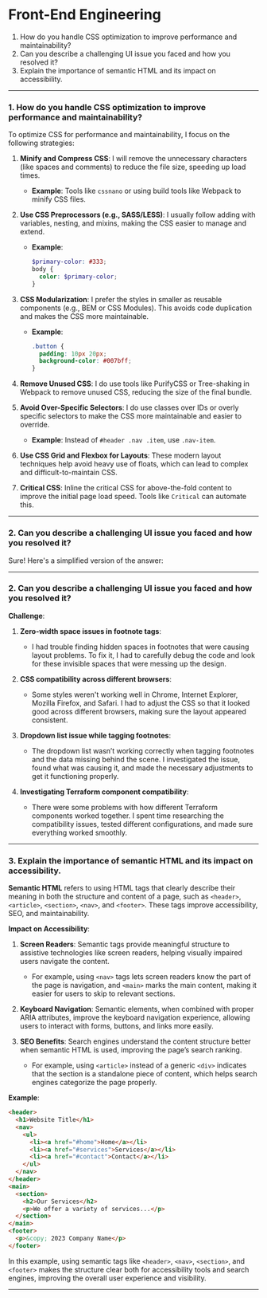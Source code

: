 
# Front-End Engineering

1. How do you handle CSS optimization to improve performance and maintainability?
2. Can you describe a challenging UI issue you faced and how you resolved it?
3. Explain the importance of semantic HTML and its impact on accessibility.

----


### 1. **How do you handle CSS optimization to improve performance and maintainability?**

To optimize CSS for performance and maintainability, I focus on the following strategies:

1. **Minify and Compress CSS**: I will remove the unnecessary characters (like spaces and comments) to reduce the file size, speeding up load times.
   - **Example**: Tools like `cssnano` or using build tools like Webpack to minify CSS files.
   
3. **Use CSS Preprocessors (e.g., SASS/LESS)**: I usually follow adding with variables, nesting, and mixins, making the CSS easier to manage and extend.
   - **Example**: 
     ```scss
     $primary-color: #333;
     body {
       color: $primary-color;
     }
     ```

4. **CSS Modularization**: I prefer the styles in smaller as reusable components (e.g., BEM or CSS Modules).
                    This avoids code duplication and makes the CSS more maintainable.
   - **Example**: 
     ```scss
     .button {
       padding: 10px 20px;
       background-color: #007bff;
     }
     ```

6. **Remove Unused CSS**: I do use tools like PurifyCSS or Tree-shaking in Webpack to remove unused CSS, reducing the size of the final bundle.
   
7. **Avoid Over-Specific Selectors**: I do use classes over IDs or overly specific selectors to make the CSS more maintainable and easier to override.
   - **Example**: Instead of `#header .nav .item`, use `.nav-item`.

8. **Use CSS Grid and Flexbox for Layouts**: These modern layout techniques help avoid heavy use of floats, which can lead to complex and difficult-to-maintain CSS.

9. **Critical CSS**: Inline the critical CSS for above-the-fold content to improve the initial page load speed. Tools like `Critical` can automate this.

---

### 2. **Can you describe a challenging UI issue you faced and how you resolved it?**

Sure! Here's a simplified version of the answer:

---

### 2. **Can you describe a challenging UI issue you faced and how you resolved it?**

**Challenge**:
1. **Zero-width space issues in footnote tags**: 
   - I had trouble finding hidden spaces in footnotes that were causing layout problems. To fix it, I had to carefully debug the code and look for these invisible spaces that were messing up the design.

2. **CSS compatibility across different browsers**:
   - Some styles weren't working well in Chrome, Internet Explorer, Mozilla Firefox, and Safari. I had to adjust the CSS so that it looked good across different browsers, making sure the layout appeared consistent.

3. **Dropdown list issue while tagging footnotes**:
   - The dropdown list wasn’t working correctly when tagging footnotes and the data missing behind the scene. I investigated the issue, found what was causing it, and made the necessary adjustments to get it functioning properly.

4. **Investigating Terraform component compatibility**:
   - There were some problems with how different Terraform components worked together. I spent time researching the compatibility issues, tested different configurations, and made sure everything worked smoothly.



---

### 3. **Explain the importance of semantic HTML and its impact on accessibility.**

**Semantic HTML** refers to using HTML tags that clearly describe their meaning in both the structure and content of a page, such as `<header>`, `<article>`, `<section>`, `<nav>`, and `<footer>`. These tags improve accessibility, SEO, and maintainability.

**Impact on Accessibility**:
1. **Screen Readers**: Semantic tags provide meaningful structure to assistive technologies like screen readers, helping visually impaired users navigate the content.
   - For example, using `<nav>` tags lets screen readers know the part of the page is navigation, and `<main>` marks the main content, making it easier for users to skip to relevant sections.
   
2. **Keyboard Navigation**: Semantic elements, when combined with proper ARIA attributes, improve the keyboard navigation experience, allowing users to interact with forms, buttons, and links more easily.

3. **SEO Benefits**: Search engines understand the content structure better when semantic HTML is used, improving the page’s search ranking.
   - For example, using `<article>` instead of a generic `<div>` indicates that the section is a standalone piece of content, which helps search engines categorize the page properly.

**Example**:
```html
<header>
  <h1>Website Title</h1>
  <nav>
    <ul>
      <li><a href="#home">Home</a></li>
      <li><a href="#services">Services</a></li>
      <li><a href="#contact">Contact</a></li>
    </ul>
  </nav>
</header>
<main>
  <section>
    <h2>Our Services</h2>
    <p>We offer a variety of services...</p>
  </section>
</main>
<footer>
  <p>&copy; 2023 Company Name</p>
</footer>
```

In this example, using semantic tags like `<header>`, `<nav>`, `<section>`, and `<footer>` makes the structure clear both for accessibility tools and search engines, improving the overall user experience and visibility.

---
